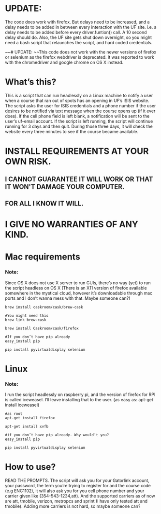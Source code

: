 # UPDATE:

The code does work with firefox. But delays need to be increased, and a delay needs to be added in between every interaction with the UF site. i.e. a delay needs to be added before every driver.funtion() call. A 10 second delay should do. Also, the UF site gets shut down overnight, so you might need a bash script that relaunches the script, and hard coded credentials.

~~# UPDATE:
~~This code does not work with the newer versions of firefox or selenium as the firefox webdriver is deprecated.
It was reported to work with the chromedriver and google chrome on OS X instead.

# What’s this?

This is a script that can run headlessly on a Linux machine to notify a user when a course that ran out of spots has an opening in UF’s ISIS website. The script asks the user for ISIS credentials and a phone number if the user desires to be notified via text message when the course opens up (if it ever does). If the cell phone field is left blank, a notification will be sent to the user’s uf-email account. If the script is left running, the script will continue running for 3 days and then quit. During those three days, it will check the website every three minutes to see if the course became available.

# INSTALL REQUIREMENTS AT YOUR OWN RISK. 
## I CANNOT GUARANTEE IT WILL WORK OR THAT IT WON'T DAMAGE YOUR COMPUTER. 
## FOR ALL I KNOW IT WILL. 
# I GIVE NO WARRANTIES OF ANY KIND.

# Mac requirements

### Note:
Since OS X does not use X server to run GUIs, there’s no way (yet) to run the script headless on OS X (There is an X11 version of firefox available somewhere in the mystical cloud, however it’s downloadable through mac ports and I don’t wanna mess with that. Maybe someone can?)



	brew install caskroom/cask/brew-cask

	#You might need this	
	brew link brew-cask

	brew install Caskroom/cask/firefox

	#If you don’t have pip already	
	easy_install pip

	pip install pyvirtualdisplay selenium




# Linux

### Note: 
I run the script headlessly on raspberry pi, and the version of firefox for RPI is called iceweasel. I’ll leave installing that to the user. (as easy as: apt-get install iceweasel) 



	
	#as root
	apt-get install firefox

	apt-get install xvfb
	
	#if you don’t have pip already. Why would’t you?
	easy_install pip

	pip install pyvirtualdisplay selenium



# How to use?

READ THE PROMPTS.
The script will ask you for your Gatorlink account, your password, the term you’re trying to register for and the course code (e.g ENC1102), it will also ask you for you cell phone number and your carrier given like (354-543-1234,att). And the supported carriers as of now are att, tmobile, verizon, metropcs and sprint (I have only tested att and tmobile). Adding more carriers is not hard, so maybe someone can?


		
